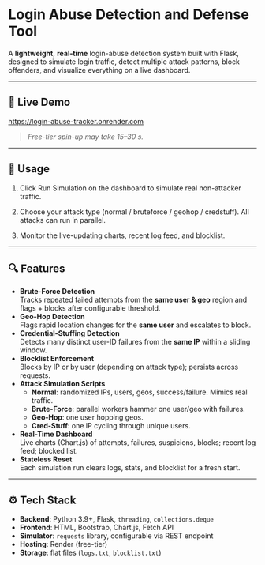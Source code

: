 # Login Abuse Detection and Defense Tool

A **lightweight**, **real-time** login-abuse detection system built with Flask, designed to simulate login traffic, detect multiple attack patterns, block offenders, and visualize everything on a live dashboard.

---

## 🚀 Live Demo

https://login-abuse-tracker.onrender.com  
> *Free-tier spin-up may take 15–30 s.*

---

## 📖 Usage
1. Click Run Simulation on the dashboard to simulate real non-attacker traffic.

2. Choose your attack type (normal / bruteforce / geohop / credstuff). All attacks can run in parallel.

3. Monitor the live-updating charts, recent log feed, and blocklist.

---

## 🔍 Features

- **Brute-Force Detection**  
  Tracks repeated failed attempts from the **same user & geo** region and flags + blocks after configurable threshold.
- **Geo-Hop Detection**  
  Flags rapid location changes for the **same user** and escalates to block.
- **Credential-Stuffing Detection**  
  Detects many distinct user-ID failures from the **same IP** within a sliding window.
- **Blocklist Enforcement**  
  Blocks by IP or by user (depending on attack type); persists across requests.
- **Attack Simulation Scripts**  
  - **Normal**: randomized IPs, users, geos, success/failure. Mimics real traffic.
  - **Brute-Force**: parallel workers hammer one user/geo with failures.  
  - **Geo-Hop**: one user hopping geos.  
  - **Cred-Stuff**: one IP cycling through unique users.
- **Real-Time Dashboard**  
  Live charts (Chart.js) of attempts, failures, suspicions, blocks; recent log feed; blocked list.
- **Stateless Reset**  
  Each simulation run clears logs, stats, and blocklist for a fresh start.

---

## ⚙️ Tech Stack

- **Backend**: Python 3.9+, Flask, `threading`, `collections.deque`  
- **Frontend**: HTML, Bootstrap, Chart.js, Fetch API  
- **Simulator**: `requests` library, configurable via REST endpoint  
- **Hosting**: Render (free-tier)  
- **Storage**: flat files (`logs.txt`, `blocklist.txt`)
